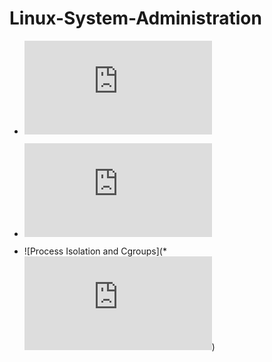 # Linux-System-Administration


* ![Basic Networking on Virtual Machines](https://github.com/aykseldi/Linux-System-Administration/blob/master/01.%20Basic%20Networking%20in%20Virtual%20Machines.md)


* ![Hardware Virtualization](https://github.com/aykseldi/Linux-System-Administration/blob/master/2.%20Hardware%20Virtualization.md)

* ![Process Isolation and Cgroups](* ![Hardware Virtualization](https://github.com/aykseldi/Linux-System-Administration/blob/master/2.%20Hardware%20Virtualization.md))
